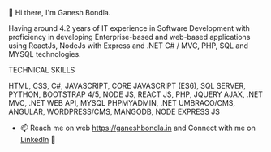 👋 Hi there, I'm Ganesh Bondla.

Having around 4.2 years of IT experience in Software Development with proficiency in developing Enterprise-based and web-based applications using ReactJs, NodeJs with Express and .NET C# / MVC, PHP, SQL and MYSQL technologies.

TECHNICAL SKILLS

HTML, 
CSS, 
C#, 
JAVASCRIPT, 
CORE JAVASCRIPT (ES6), 
SQL SERVER, 
PYTHON, 
BOOTSTRAP 4/5, 
NODE JS, 
REACT JS, 
PHP, 
JQUERY AJAX, 
.NET MVC, 
.NET WEB API, 
MYSQL PHPMYADMIN, 
.NET UMBRACO/CMS, 
ANGULAR, 
WORDPRESS/CMS, 
MANGODB, 
NODE EXPRESS JS

- 📫 Reach me on web <a href="https://ganeshbondla.in" target="_blank">https://ganeshbondla.in</a> and Connect with me on <a href="https://www.linkedin.com/in/ganeshbondlain/" target="_blank">LinkedIn</a> 🤝
